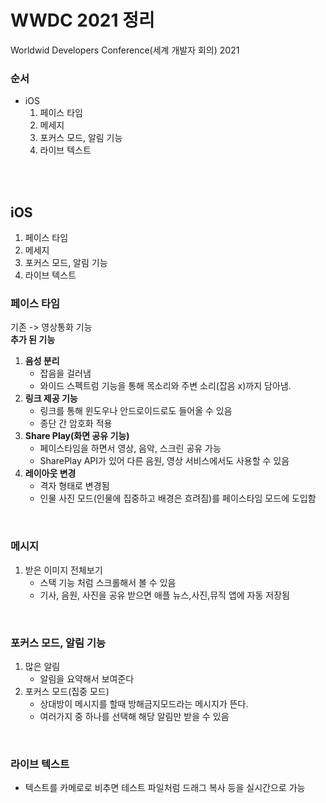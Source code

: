 # WWDC 2021 정리  
Worldwid Developers Conference(세계 개발자 회의) 2021

### **순서**  
- iOS
    1. 페이스 타임
    2. 메세지
    3. 포커스 모드, 알림 기능
    3. 라이브 텍스트  

<br><br>  



## **iOS**  
1. 페이스 타임  
2. 메세지  
3. 포커스 모드, 알림 기능  
3. 라이브 텍스트  

### **페이스 타임**  
기존 -> 영상통화 기능    
**추가 된 기능**  
1. **음성 분리**
    - 잡음을 걸러냄
    - 와이드 스펙트럼 기능을 통해 목소리와 주변 소리(잡음 x)까지 담아냄.
2. **링크 제공 기능**  
    - 링크를 통해 윈도우나 안드로이드로도 들어올 수 있음
    - 종단 간 암호화 적용
3. **Share Play(화면 공유 기능)**
    - 페이스타임을 하면서 영상, 음악, 스크린 공유 가능
    - SharePlay API가 있어 다른 음원, 영상 서비스에서도 사용할 수 있음
4. **레이아웃 변경**
    - 격자 형태로 변경됨
    - 인물 사진 모드(인물에 집중하고 배경은 흐려짐)를 페이스타임 모드에 도입함  

<br>  

### **메시지**  
1. 받은 이미지 전체보기
    - 스택 기능 처럼 스크롤해서 볼 수 있음
    - 기사, 음원, 사진을 공유 받으면 애플 뉴스,사진,뮤직 앱에 자동 저장됨  

<br>

### **포커스 모드, 알림 기능**  
1. 많은 알림
    - 알림을 요약해서 보여준다
2. 포커스 모드(집중 모드)
    - 상대방이 메시지를 할때 방해금지모드라는 메시지가 뜬다.
    - 여러가지 중 하나를 선택해 해당 알림만 받을 수 있음  

<br>  

### **라이브 텍스트**  
- 텍스트를 카메로로 비추면 테스트 파일처럼 드래그 복사 등을 실시간으로 가능 
